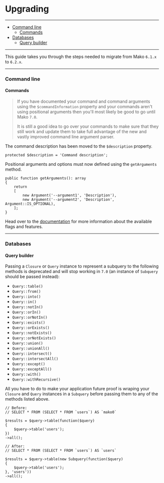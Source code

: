# Upgrading

--------------------------------------------------------

* [Command line](#command_line)
    - [Commands](#command_line:commands)
* [Databases](#databases)
    - [Query builder](#databases:query_builder)

--------------------------------------------------------

This guide takes you through the steps needed to migrate from Mako `6.1.x` to `6.2.x`.

--------------------------------------------------------

<a id="command_line"></a>

### Command line

<a id="command_line:commands"></a>

#### Commands

> If you have documented your command and command arguments using the `$commandInformation` property and your commands aren't using positional arguments then you'll most likely be good to go until Mako `7.0`.
>
> It is still a good idea to go over your commands to make sure that they still work and update them to take full advantage of the new and vastly improved command line argument parser.

The command description has been moved to the `$description` property.

```
protected $description = 'Command description';
```

Positional arguments and options must now defined using the `getArguments` method.

```
public function getArguments(): array
{
    return
    [
        new Argument('--argument1', 'Description'),
        new Argument('--argument2', 'Description', Argument::IS_OPTIONAL),
    ];
}
```

Head over to the [documentation](:base_url:/docs/:version:/command-line:commands#input:arguments-and-options) for more information about the available flags and features.

--------------------------------------------------------

<a id="databases"></a>

### Databases

<a id="databases:query_builder"></a>

#### Query builder

Passing a `Closure` or `Query` instance to represent a subquery to the following methods is deprecated and will stop working in `7.0` (an instance of `Subquery` should be passed instead):
* `Query::table()`
* `Query::from()`
* `Query::into()`
* `Query::in()`
* `Query::notIn()`
* `Query::orIn()`
* `Query::orNotIn()`
* `Query::exists()`
* `Query::orExists()`
* `Query::notExists()`
* `Query::orNotExists()`
* `Query::union()`
* `Query::unionAll()`
* `Query::intersect()`
* `Query::intersectAll()`
* `Query::except()`
* `Query::exceptAll()`
* `Query::with()`
* `Query::withRecursive()`

All you have to do to make your application future proof is wraping your `Closure` and `Query` instances in a `Subquery` before passing them to any of the methods listed above.

```
// Before:
// SELECT * FROM (SELECT * FROM `users`) AS `mako0`

$results = $query->table(function($query)
{
    $query->table('users');
})
->all();

// After:
// SELECT * FROM (SELECT * FROM `users`) AS `users`

$results = $query->table(new Subquery(function($query)
{
    $query->table('users');
}, 'users'))
->all();
```